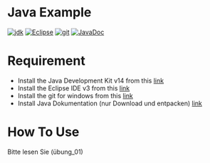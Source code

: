 # Java Example

[![jdk](https://badgen.net/badge/Java%20SE%20Development%20Kit/14/green)](https://adoptopenjdk.net/?variant=openjdk14&jvmVariant=hotspot)
[![Eclipse](https://badgen.net/badge/Eclipse%20IDE/03/green)](https://www.eclipse.org/downloads/)
[![git](https://badgen.net/badge/git/win/green)](https://git-scm.com/download/win)
[![JavaDoc](https://badgen.net/badge/JavaDoc/14/green)](https://www.oracle.com/java/technologies/javase-jdk14-doc-downloads.html)

# Requirement
- Install the Java Development Kit v14 from this [link](https://adoptopenjdk.net/?variant=openjdk14&jvmVariant=hotspot)
- Install the Eclipse IDE v3 from this [link](https://www.eclipse.org/downloads/)
- Install the git for windows from this [link](https://git-scm.com/download/win)
- Install Java Dokumentation (nur Download und entpacken) [link](https://www.oracle.com/java/technologies/javase-jdk14-doc-downloads.html)

# How To Use
Bitte lesen Sie (übung_01)
